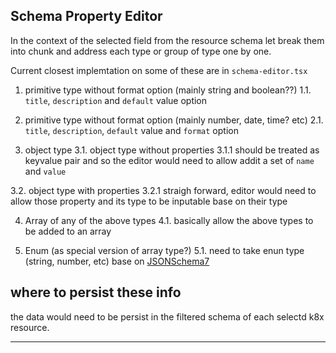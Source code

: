 ## Schema Property Editor
In the context of the selected field from the resource schema let break them into chunk and address each type or group of type one by one.

Current closest implemtation on some of these are in `schema-editor.tsx`

1. primitive type without format option (mainly string and boolean??)
1.1. `title`, `description` and `default` value option 

2. primitive type without format option (mainly number, date, time? etc)
2.1. `title`, `description`, `default` value and `format` option

3. object type
3.1. object type without properties
3.1.1 should be treated as keyvalue pair and so  the editor would need to allow addit a set of `name` and `value`

3.2. object type with properties
3.2.1 straigh forward, editor would need to allow those property and its type to be inputable base on their type

4. Array of any of the above types
4.1. basically allow the  above types to be added to an array

5. Enum (as special version of array type?)
5.1. need to take enun type (string, number, etc) base on [JSONSchema7](https://jsonforms.io/api/core/interfaces/jsonschema7.html) 

## where to persist these info
the data would need to be persist in the filtered schema of each selectd k8x resource.

---
